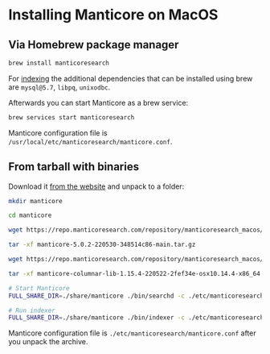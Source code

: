 # Installing Manticore on MacOS

## Via Homebrew package manager

```bash
brew install manticoresearch
```

For [indexing](../Creating_an_index/Local_indexes/Plain_index.md) the additional dependencies that can be installed using brew are `mysql@5.7`, `libpq`, `unixodbc`.

Afterwards you can start Manticore as a brew service:

```bash
brew services start manticoresearch
```

Manticore configuration file is `/usr/local/etc/manticoresearch/manticore.conf`.

## From tarball with binaries

Download it [from the website](https://manticoresearch.com/install/) and unpack to a folder:

```bash
mkdir manticore

cd manticore

wget https://repo.manticoresearch.com/repository/manticoresearch_macos/release/manticore-5.0.2-220530-348514c86-main.tar.gz

tar -xf manticore-5.0.2-220530-348514c86-main.tar.gz

wget https://repo.manticoresearch.com/repository/manticoresearch_macos/release/manticore-columnar-lib-1.15.4-220522-2fef34e-osx10.14.4-x86_64.tar.gz

tar -xf manticore-columnar-lib-1.15.4-220522-2fef34e-osx10.14.4-x86_64.tar.gz

# Start Manticore
FULL_SHARE_DIR=./share/manticore ./bin/searchd -c ./etc/manticoresearch/manticore.conf

# Run indexer
FULL_SHARE_DIR=./share/manticore ./bin/indexer -c ./etc/manticoresearch/manticore.conf
```

Manticore configuration file is `./etc/manticoresearch/manticore.conf` after you unpack the archive.
